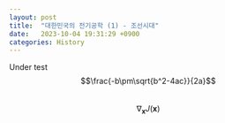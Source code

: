 ```yaml
---
layout: post
title:  "대한민국의 전기공학 (1) - 조선시대"
date:   2023-10-04 19:31:29 +0900
categories: History
---
```


Under test
$$\frac{-b\pm\sqrt{b^2-4ac}}{2a}$$<br>
$$ \nabla_\boldsymbol{x} J(\boldsymbol{x}) $$